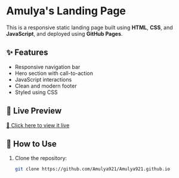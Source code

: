 # Amulya's Landing Page

This is a responsive static landing page built using **HTML**, **CSS**, and **JavaScript**, and deployed using **GitHub Pages**.

## ✨ Features
- Responsive navigation bar
- Hero section with call-to-action
- JavaScript interactions
- Clean and modern footer
- Styled using CSS

## 🚀 Live Preview
[🔗 Click here to view it live](https://Amulya921.github.io)

## 📂 How to Use

1. Clone the repository:
   ```bash
   git clone https://github.com/Amulya921/Amulya921.github.io


